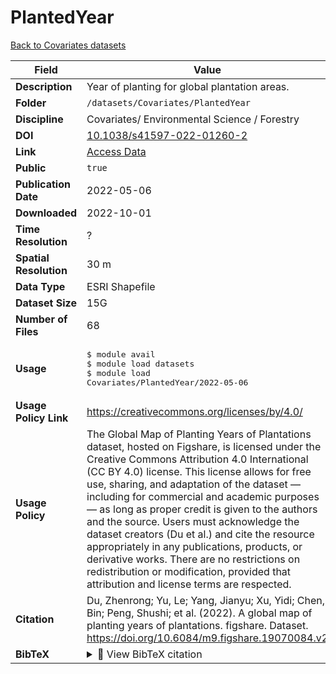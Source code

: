 # PlantedYear

[Back to Covariates datasets](../Covariates.md)

| Field | Value |
|--------|-------|
| **Description** | Year of planting for global plantation areas. |
| **Folder** | `/datasets/Covariates/PlantedYear` |
| **Discipline** | Covariates/ Environmental Science / Forestry |
| **DOI** | [10.1038/s41597-022-01260-2](https://doi.org/10.1038/s41597-022-01260-2) |
| **Link** | [Access Data](https://doi.org/10.6084/m9.figshare.19070084.v2) |
| **Public** | `true` |
| **Publication Date** | 2022-05-06 |
| **Downloaded** | 2022-10-01 |
| **Time Resolution** | ? |
| **Spatial Resolution** | 30 m |
| **Data Type** | ESRI Shapefile |
| **Dataset Size** | 15G |
| **Number of Files** | 68 |
| **Usage** | <pre>&#36; module avail<br>&#36; module load datasets<br>&#36; module load Covariates/PlantedYear/2022-05-06</pre> |
| **Usage Policy Link** | https://creativecommons.org/licenses/by/4.0/ |
| **Usage Policy** | The Global Map of Planting Years of Plantations dataset, hosted on Figshare, is licensed under the Creative Commons Attribution 4.0 International (CC BY 4.0) license. This license allows for free use, sharing, and adaptation of the dataset — including for commercial and academic purposes — as long as proper credit is given to the authors and the source. Users must acknowledge the dataset creators (Du et al.) and cite the resource appropriately in any publications, products, or derivative works. There are no restrictions on redistribution or modification, provided that attribution and license terms are respected. |
| **Citation** | Du, Zhenrong; Yu, Le; Yang, Jianyu; Xu, Yidi; Chen, Bin; Peng, Shushi; et al. (2022). A global map of planting years of plantations. figshare. Dataset. https://doi.org/10.6084/m9.figshare.19070084.v2 |
| **BibTeX** | <details><summary>📜 View BibTeX citation</summary><pre>@article{Du2022,<br>author = &quot;Zhenrong Du and Le Yu and Jianyu Yang and Yidi Xu and Bin Chen and Shushi Peng and Tingting Zhang and Haohuan Fu and Nancy Harris and Peng Gong&quot;,<br>title = &quot;{A global map of planting years of plantations}&quot;,<br>year = &quot;2022&quot;,<br>month = &quot;1&quot;,<br>url = &quot;https://figshare.com/articles/dataset/A_global_map_of_planting_years_of_plantations/19070084&quot;,<br>doi = &quot;10.6084/m9.figshare.19070084.v2&quot;<br>}</pre> |

